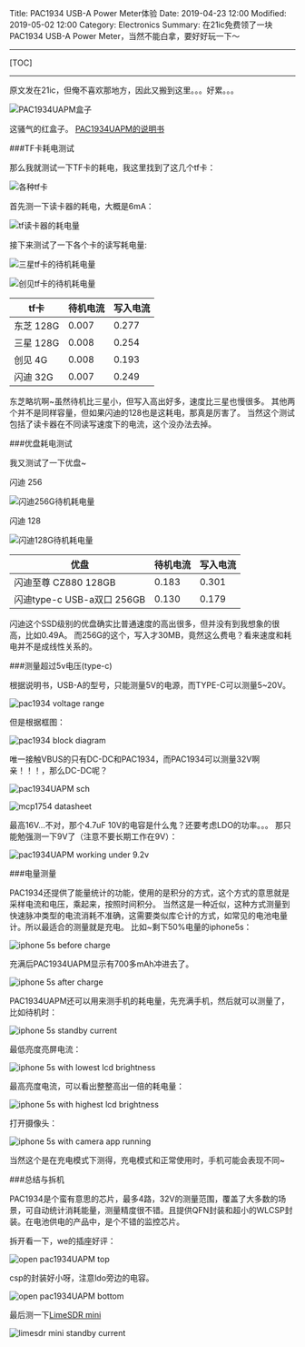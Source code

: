 Title: PAC1934 USB-A Power Meter体验
Date: 2019-04-23 12:00
Modified: 2019-05-02 12:00
Category: Electronics
Summary: 在21ic免费领了一块PAC1934 USB-A Power Meter，当然不能白拿，要好好玩一下～

---

[TOC]

---

原文发在21ic，但俺不喜欢那地方，因此又搬到这里。。。好累。。。

![PAC1934UAPM盒子][1]

这骚气的红盒子。
[PAC1934UAPM的说明书](http://ww1.microchip.com/downloads/en/DeviceDoc/PAC1934-Power-Meter-User-Guide-50002802A.pdf)

###TF卡耗电测试

那么我就测试一下TF卡的耗电，我这里找到了这几个tf卡：

![各种tf卡][2]

首先测一下读卡器的耗电，大概是6mA：

![tf读卡器的耗电量][3]

接下来测试了一下各个卡的读写耗电量:

![三星tf卡的待机耗电量][4]

![创见tf卡的待机耗电量][5]


| tf卡      | 待机电流  | 写入电流  |
| --------- | -------   | --------- |
| 东芝 128G | 0.007     | 0.277     |
| 三星 128G | 0.008     | 0.254     |
| 创见 4G   | 0.008     | 0.193     |
| 闪迪 32G  | 0.007     | 0.249     |

东芝略坑啊~虽然待机比三星小，但写入高出好多，速度比三星也慢很多。
其他两个并不是同样容量，但如果闪迪的128也是这耗电，那真是厉害了。
当然这个测试包括了读卡器在不同读写速度下的电流，这个没办法去掉。

###优盘耗电测试

我又测试了一下优盘~

闪迪 256

![闪迪256G待机耗电量][6]

闪迪 128

![闪迪128G待机耗电量][7]

| 优盘                          | 待机电流  | 写入电流  |
| ---------                     | -------   | --------- |
| 闪迪至尊 CZ880 128GB          | 0.183     | 0.301     |
| 闪迪type-c USB-a双口 256GB    | 0.130     | 0.179     |

闪迪这个SSD级别的优盘确实比普通速度的高出很多，但并没有到我想象的很高，比如0.49A。
而256G的这个，写入才30MB，竟然这么费电？看来速度和耗电并不是成线性关系的。

###测量超过5v电压(type-c)

根据说明书，USB-A的型号，只能测量5V的电源，而TYPE-C可以测量5~20V。

![pac1934 voltage range][8]
  
但是根据框图：

![pac1934 block diagram][9]
  
唯一接触VBUS的只有DC-DC和PAC1934，而PAC1934可以测量32V啊亲！！！，那么DC-DC呢？

![pac1934UAPM sch][10]

![mcp1754 datasheet][11]

最高16V...不对，那个4.7uF 10V的电容是什么鬼？还要考虑LDO的功率。。。
那只能勉强测一下9V了（注意不要长期工作在9V）：

![pac1934UAPM working under 9.2v][12]

###电量测量

PAC1934还提供了能量统计的功能，使用的是积分的方式，这个方式的意思就是采样电流和电压，乘起来，按照时间积分。
当然这是一种近似，这种方式测量到快速脉冲类型的电流消耗不准确，这需要类似库仑计的方式，如常见的电池电量计。所以最适合的测量就是充电。
比如~剩下50%电量的iphone5s：

![iphone 5s before charge][13]

充满后PAC1934UAPM显示有700多mAh冲进去了。

![iphone 5s after charge][14]

PAC1934UAPM还可以用来测手机的耗电量，先充满手机，然后就可以测量了，比如待机时：

![iphone 5s standby current][15]

最低亮度亮屏电流：

![iphone 5s with lowest lcd brightness][16]

最高亮度电流，可以看出整整高出一倍的耗电量：

![iphone 5s with highest lcd brightness][17]

打开摄像头：

![iphone 5s with camera app running][18]

当然这个是在充电模式下测得，充电模式和正常使用时，手机可能会表现不同~

###总结与拆机

PAC1934是个蛮有意思的芯片，最多4路，32V的测量范围，覆盖了大多数的场景，可自动统计消耗能量，测量精度很不错。且提供QFN封装和超小的WLCSP封装。在电池供电的产品中，是个不错的监控芯片。

拆开看一下，we的插座好评：

![open pac1934UAPM top][19]

csp的封装好小呀，注意ldo旁边的电容。

![open pac1934UAPM bottom][20]

最后测一下[LimeSDR mini](https://www.crowdsupply.com/lime-micro/limesdr-mini)

![limesdr mini standby current][21]

[1]: {static}../images/PAC1934_USB-A_Power_Meter-ti-yan/1.jpg
[2]: {static}../images/PAC1934_USB-A_Power_Meter-ti-yan/2.png
[3]: {static}../images/PAC1934_USB-A_Power_Meter-ti-yan/3.jpg
[4]: {static}../images/PAC1934_USB-A_Power_Meter-ti-yan/4.jpg
[5]: {static}../images/PAC1934_USB-A_Power_Meter-ti-yan/5.jpg
[6]: {static}../images/PAC1934_USB-A_Power_Meter-ti-yan/6.jpg
[7]: {static}../images/PAC1934_USB-A_Power_Meter-ti-yan/7.jpg
[8]: {static}../images/PAC1934_USB-A_Power_Meter-ti-yan/8.png
[9]: {static}../images/PAC1934_USB-A_Power_Meter-ti-yan/9.png
[10]: {static}../images/PAC1934_USB-A_Power_Meter-ti-yan/10.png
[11]: {static}../images/PAC1934_USB-A_Power_Meter-ti-yan/11.png
[12]: {static}../images/PAC1934_USB-A_Power_Meter-ti-yan/12.jpg
[13]: {static}../images/PAC1934_USB-A_Power_Meter-ti-yan/13.jpg
[14]: {static}../images/PAC1934_USB-A_Power_Meter-ti-yan/14.jpg
[15]: {static}../images/PAC1934_USB-A_Power_Meter-ti-yan/15.jpg
[16]: {static}../images/PAC1934_USB-A_Power_Meter-ti-yan/16.jpg
[17]: {static}../images/PAC1934_USB-A_Power_Meter-ti-yan/17.jpg
[18]: {static}../images/PAC1934_USB-A_Power_Meter-ti-yan/18.jpg
[19]: {static}../images/PAC1934_USB-A_Power_Meter-ti-yan/19.jpg
[20]: {static}../images/PAC1934_USB-A_Power_Meter-ti-yan/20.jpg
[21]: {static}../images/PAC1934_USB-A_Power_Meter-ti-yan/21.jpg
